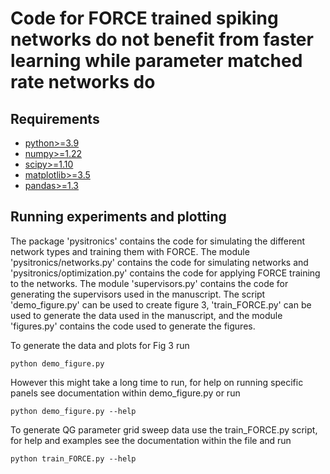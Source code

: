 #  Code for FORCE trained spiking networks do not benefit from faster learning while parameter matched rate networks do


## Requirements
* [python>=3.9](https://www.python.org/)
* [numpy>=1.22](https://numpy.org/)
* [scipy>=1.10](https://www.scipy.org/)
* [matplotlib>=3.5](https://matplotlib.org/)
* [pandas>=1.3](https://pandas.pydata.org/)

## Running experiments and plotting

The package 'pysitronics' contains the code for simulating the different network types and training them with FORCE. The module 'pysitronics/networks.py' contains the code for simulating networks and 'pysitronics/optimization.py' contains the code for applying FORCE training to the networks. The module 'supervisors.py' contains the code for generating the supervisors used in the manuscript. The script 'demo_figure.py' can be used to create figure 3, 'train_FORCE.py' can be used to generate the data used in the manuscript, and the module 'figures.py' contains the code used to generate the figures.

To generate the data and plots for Fig 3 run
```
python demo_figure.py
```
However this might take a long time to run, for help on running specific panels see documentation within demo_figure.py or run
```
python demo_figure.py --help
```

To generate QG parameter grid sweep data use the train_FORCE.py script, for help and examples see the documentation within the file and run
```
python train_FORCE.py --help
```

